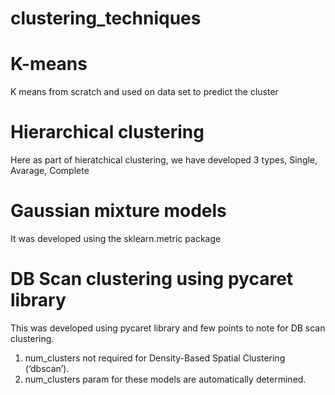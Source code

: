 # clustering_techniques

# K-means
K means from scratch and used on data set to predict the cluster

# Hierarchical clustering 
Here as part of hieratchical clustering, we have developed 3 types, Single, Avarage, Complete

# Gaussian mixture models 
It was developed using the sklearn.metric package

# DB Scan clustering using pycaret library
This was developed using pycaret library and few points to note for DB scan clustering.
 1. num_clusters not required for Density-Based Spatial Clustering (‘dbscan’).
 2. num_clusters param for these models are automatically determined.
